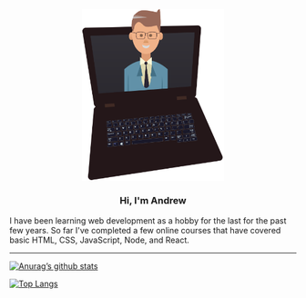 <p align="center">
<img alt="my banner" width="250px" src="LapTop_WithAvatar.svg">
</p>

<h3 align="center">Hi, I'm Andrew</h3>

I have been learning web development as a hobby for the last for the past few years. So far I've completed a few online courses that have covered basic HTML, CSS, JavaScript, Node, and React.

---

[![Anurag’s github stats](https://github-readme-stats.vercel.app/api?username=anew226)](https://github.com/anew226)

[![Top Langs](https://github-readme-stats.vercel.app/api/top-langs/?username=anew226&layout=compact)](https://github.com/anew226)
